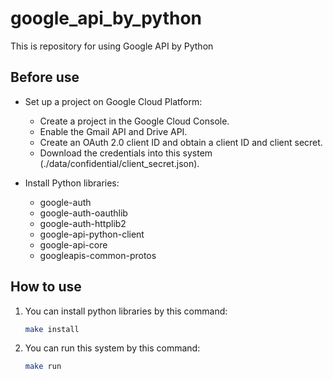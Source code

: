 # google_api_by_python
This is repository for using Google API by Python

## Before use
- Set up a project on Google Cloud Platform:  
    - Create a project in the Google Cloud Console.  
    - Enable the Gmail API and Drive API.
    - Create an OAuth 2.0 client ID and obtain a client ID and client secret.
    - Download the credentials into this system (./data/confidential/client_secret.json).

- Install Python libraries:
    - google-auth
    - google-auth-oauthlib
    - google-auth-httplib2
    - google-api-python-client
    - google-api-core
    - googleapis-common-protos

 ## How to use
1. You can install python libraries by this command:
    ```bash
    make install
    ```
2. You can run this system by this command:
    ```bash
    make run
    ```
    